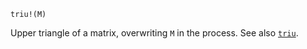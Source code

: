```
triu!(M)
```

Upper triangle of a matrix, overwriting `M` in the process. See also [`triu`](@ref).
